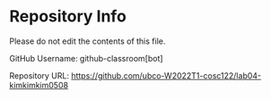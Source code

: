 # Repository Info
Please do not edit the contents of this file.

GitHub Username: github-classroom[bot]

Repository URL: https://github.com/ubco-W2022T1-cosc122/lab04-kimkimkim0508
